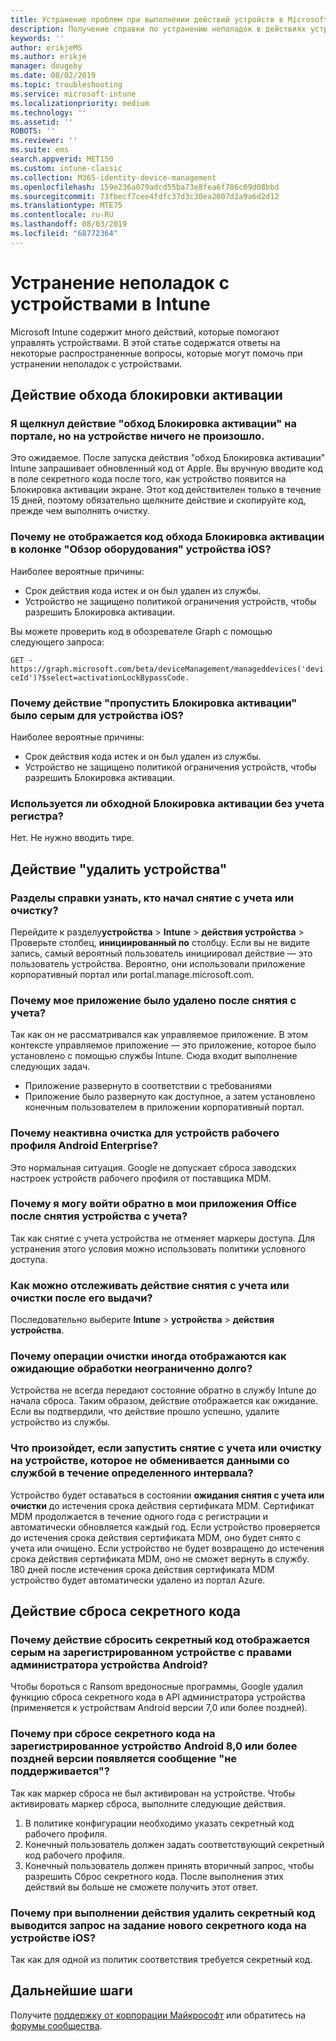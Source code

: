 ```yaml
---
title: Устранение проблем при выполнении действий устройств в Microsoft Intune — Azure | Документация Майкрософт
description: Получение справки по устранению неполадок в действиях устройств.
keywords: ''
author: erikjeMS
ms.author: erikje
manager: dougeby
ms.date: 08/02/2019
ms.topic: troubleshooting
ms.service: microsoft-intune
ms.localizationpriority: medium
ms.technology: ''
ms.assetid: ''
ROBOTS: ''
ms.reviewer: ''
ms.suite: ems
search.appverid: MET150
ms.custom: intune-classic
ms.collection: M365-identity-device-management
ms.openlocfilehash: 159e236a079adcd55ba73e8fea6f786c09d08bbd
ms.sourcegitcommit: 73fbecf7cee4fdfc37d3c30ea2007d2a9a6d2d12
ms.translationtype: MTE75
ms.contentlocale: ru-RU
ms.lasthandoff: 08/03/2019
ms.locfileid: "68772364"
---
```

# <a name="troubleshoot-device-actions-in-intune"></a>Устранение неполадок с устройствами в Intune

Microsoft Intune содержит много действий, которые помогают управлять устройствами. В этой статье содержатся ответы на некоторые распространенные вопросы, которые могут помочь при устранении неполадок с устройствами.

## <a name="bypass-activation-lock-action"></a>Действие обхода блокировки активации

### <a name="i-clicked-the-bypass-activation-lock-action-in-the-portal-but-nothing-happened-on-the-device"></a>Я щелкнул действие "обход Блокировка активации" на портале, но на устройстве ничего не произошло.
Это ожидаемое. После запуска действия "обход Блокировка активации" Intune запрашивает обновленный код от Apple. Вы вручную вводите код в поле секретного кода после того, как устройство появится на Блокировка активации экране. Этот код действителен только в течение 15 дней, поэтому обязательно щелкните действие и скопируйте код, прежде чем выполнять очистку.

### <a name="why-dont-i-see-the-bypass-activation-lock-code-in-the-hardware-overview-blade-of-my-ios-device"></a>Почему не отображается код обхода Блокировка активации в колонке "Обзор оборудования" устройства iOS?
Наиболее вероятные причины:
- Срок действия кода истек и он был удален из службы.
- Устройство не защищено политикой ограничения устройств, чтобы разрешить Блокировка активации.

Вы можете проверить код в обозревателе Graph с помощью следующего запроса:

```GET - https://graph.microsoft.com/beta/deviceManagement/manageddevices('deviceId')?$select=activationLockBypassCode.```

### <a name="why-is-the-bypass-activation-lock-action-greyed-out-for-my-ios-device"></a>Почему действие "пропустить Блокировка активации" было серым для устройства iOS?
Наиболее вероятные причины: 
- Срок действия кода истек и он был удален из службы.
- Устройство не защищено политикой ограничения устройств, чтобы разрешить Блокировка активации.

### <a name="is-the-bypass-activation-lock-code-case-sensitive"></a>Используется ли обходной Блокировка активации без учета регистра?
Нет. Не нужно вводить тире.

## <a name="remove-devices-action"></a>Действие "удалить устройства"

### <a name="how-do-i-tell-who-started-a-retirewipe"></a>Разделы справки узнать, кто начал снятие с учета или очистку?
Перейдите к разделу**устройства** >  **Intune** > **действия устройства** > Проверьте столбец, **инициированный по** столбцу.
Если вы не видите запись, самый вероятный пользователь инициировал действие — это пользователь устройства. Вероятно, они использовали приложение корпоративный портал или portal.manage.microsoft.com.

### <a name="why-wasnt-my-application-uninstalled-after-using-retire"></a>Почему мое приложение было удалено после снятия с учета?
Так как он не рассматривался как управляемое приложение. В этом контексте управляемое приложение — это приложение, которое было установлено с помощью службы Intune. Сюда входит выполнение следующих задач.
- Приложение развернуто в соответствии с требованиями
- Приложение было развернуто как доступное, а затем установлено конечным пользователем в приложении корпоративный портал.

### <a name="why-is-wipe-grayed-out-for-android-enterprise-work-profile-devices"></a>Почему неактивна очистка для устройств рабочего профиля Android Enterprise?
Это нормальная ситуация. Google не допускает сброса заводских настроек устройств рабочего профиля от поставщика MDM.

### <a name="why-can-i-sign-back-into-my-office-apps-after-my-device-was-retired"></a>Почему я могу войти обратно в мои приложения Office после снятия устройства с учета?
Так как снятие с учета устройства не отменяет маркеры доступа. Для устранения этого условия можно использовать политики условного доступа.

### <a name="how-can-i-monitor-a-retirewipe-action-after-it-was-issued"></a>Как можно отслеживать действие снятия с учета или очистки после его выдачи?
Последовательно выберите **Intune** > **устройства** > **действия устройства**.

### <a name="why-do-wipes-sometimes-show-as-pending-indefinitely"></a>Почему операции очистки иногда отображаются как ожидающие обработки неограниченно долго?
Устройства не всегда передают состояние обратно в службу Intune до начала сброса. Таким образом, действие отображается как ожидание. Если вы подтвердили, что действие прошло успешно, удалите устройство из службы.

### <a name="what-happens-if-i-start-a-retirewipe-on-an-offline-device-or-a-device-that-hasnt-communicated-with-the-service-in-a-while"></a>Что произойдет, если запустить снятие с учета или очистку на устройстве, которое не обменивается данными со службой в течение определенного интервала?
Устройство будет оставаться в состоянии **ожидания снятия с учета или очистки** до истечения срока действия сертификата MDM. Сертификат MDM продолжается в течение одного года с регистрации и автоматически обновляется каждый год. Если устройство проверяется до истечения срока действия сертификата MDM, оно будет снято с учета или очищено. Если устройство не будет возвращено до истечения срока действия сертификата MDM, оно не сможет вернуть в службу. 180 дней после истечения срока действия сертификата MDM устройство будет автоматически удалено из портал Azure.


## <a name="reset-passcode-action"></a>Действие сброса секретного кода

### <a name="why-is-the-reset-passcode-action-greyed-out-on-my-android-device-admin-enrolled-device"></a>Почему действие сбросить секретный код отображается серым на зарегистрированном устройстве с правами администратора устройства Android?
Чтобы бороться с Ransom вредоносные программы, Google удалил функцию сброса секретного кода в API администратора устройства (применяется к устройствам Android версии 7,0 или более поздней).

### <a name="why-do-i-get-a-not-supported-message-when-i-issue-a-passcode-reset-to-my-android-80-or-later-work-profile-enrolled-device"></a>Почему при сбросе секретного кода на зарегистрированное устройство Android 8,0 или более поздней версии появляется сообщение "не поддерживается"?
Так как маркер сброса не был активирован на устройстве. Чтобы активировать маркер сброса, выполните следующие действия.
1. В политике конфигурации необходимо указать секретный код рабочего профиля.
2. Конечный пользователь должен задать соответствующий секретный код рабочего профиля.
3. Конечный пользователь должен принять вторичный запрос, чтобы разрешить Сброс секретного кода.
После выполнения этих действий вы больше не сможете получить этот ответ.

### <a name="why-am-i-prompted-to-set-a-new-passcode-on-my-ios-device-when-i-issue-the-remove-passcode-action"></a>Почему при выполнении действия удалить секретный код выводится запрос на задание нового секретного кода на устройстве iOS?
Так как для одной из политик соответствия требуется секретный код.

## <a name="next-steps"></a>Дальнейшие шаги

Получите [поддержку от корпорации Майкрософт](get-support.md) или обратитесь на [форумы сообщества](https://social.technet.microsoft.com/Forums/en-US/home?category=microsoftintune).
